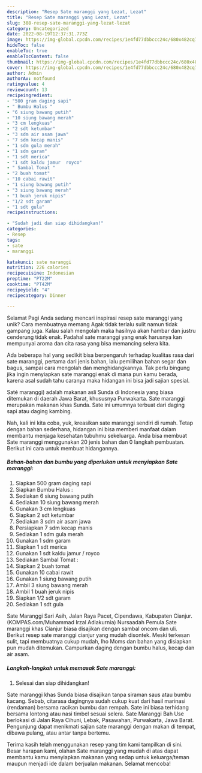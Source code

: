 ```yaml
---
description: "Resep Sate maranggi yang Lezat, Lezat"
title: "Resep Sate maranggi yang Lezat, Lezat"
slug: 308-resep-sate-maranggi-yang-lezat-lezat
category: Uncategorized
date: 2022-08-19T12:37:31.773Z
image: https://img-global.cpcdn.com/recipes/1e4fd77dbbccc24c/680x482cq70/sate-maranggi-foto-resep-utama.jpg
hideToc: false
enableToc: true
enableTocContent: false
thumbnail: https://img-global.cpcdn.com/recipes/1e4fd77dbbccc24c/680x482cq70/sate-maranggi-foto-resep-utama.jpg
cover: https://img-global.cpcdn.com/recipes/1e4fd77dbbccc24c/680x482cq70/sate-maranggi-foto-resep-utama.jpg
author: Admin
authorAv: notfound
ratingvalue: 4
reviewcount: 13
recipeingredient:
- "500 gram daging sapi"
- " Bumbu Halus "
- "6 siung bawang putih"
- "10 siung bawang merah"
- "3 cm lengkuas"
- "2 sdt ketumbar"
- "3 sdm air asam jawa"
- "7 sdm kecap manis"
- "1 sdm gula merah"
- "1 sdm garam"
- "1 sdt merica"
- "1 sdt kaldu jamur  royco"
- " Sambal Tomat "
- "2 buah tomat"
- "10 cabai rawit"
- "1 siung bawang putih"
- "3 siung bawang merah"
- "1 buah jeruk nipis"
- "1/2 sdt garam"
- "1 sdt gula"
recipeinstructions:

- "Sudah jadi dan siap dihidangkan!"
categories:
- Resep
tags:
- sate
- maranggi

katakunci: sate maranggi 
nutrition: 226 calories
recipecuisine: Indonesian
preptime: "PT22M"
cooktime: "PT42M"
recipeyield: "4"
recipecategory: Dinner

---
```



Selamat Pagi Anda sedang mencari inspirasi resep sate maranggi yang unik? Cara membuatnya memang Agak tidak terlalu sulit namun tidak gampang juga. Kalau salah mengolah maka hasilnya akan hambar dan justru cenderung tidak enak. Padahal sate maranggi yang enak harusnya kan mempunyai aroma dan cita rasa yang bisa memancing selera kita.


Ada beberapa hal yang sedikit bisa berpengaruh terhadap kualitas rasa dari sate maranggi, pertama dari jenis bahan, lalu pemilihan bahan segar dan bagus, sampai cara mengolah dan menghidangkannya. Tak perlu bingung jika ingin menyiapkan sate maranggi enak di mana pun kamu berada, karena asal sudah tahu caranya maka hidangan ini bisa jadi sajian spesial.

Saté maranggi) adalah makanan asli Sunda di Indonesia yang biasa ditemukan di daerah Jawa Barat, khususnya Purwakarta. Sate maranggi merupakan makanan khas Sunda. Sate ini umumnya terbuat dari daging sapi atau daging kambing.


Nah, kali ini kita coba, yuk, kreasikan sate maranggi sendiri di rumah. Tetap dengan bahan sederhana, hidangan ini bisa memberi manfaat dalam membantu menjaga kesehatan tubuhmu sekeluarga. Anda bisa membuat Sate maranggi menggunakan 20 jenis bahan dan 0 langkah pembuatan. Berikut ini cara untuk membuat hidangannya.

<!--inarticleads1-->

##### Bahan-bahan dan bumbu yang diperlukan untuk menyiapkan Sate maranggi:

1. Siapkan 500 gram daging sapi
1. Siapkan  Bumbu Halus :
1. Sediakan 6 siung bawang putih
1. Sediakan 10 siung bawang merah
1. Gunakan 3 cm lengkuas
1. Siapkan 2 sdt ketumbar
1. Sediakan 3 sdm air asam jawa
1. Persiapkan 7 sdm kecap manis
1. Sediakan 1 sdm gula merah
1. Gunakan 1 sdm garam
1. Siapkan 1 sdt merica
1. Gunakan 1 sdt kaldu jamur / royco
1. Sediakan  Sambal Tomat :
1. Siapkan 2 buah tomat
1. Gunakan 10 cabai rawit
1. Gunakan 1 siung bawang putih
1. Ambil 3 siung bawang merah
1. Ambil 1 buah jeruk nipis
1. Siapkan 1/2 sdt garam
1. Sediakan 1 sdt gula


Sate Maranggi Sari Asih, Jalan Raya Pacet, Cipendawa, Kabupaten Cianjur. (KOMPAS.com/Muhammad Irzal Adiakurnia) Nursaadah Pemula Sate maranggi khas Cianjur biasa disajikan dengan sambal oncom dan uli. Berikut resep sate maranggi cianjur yang mudah disontek. Meski terkesan sulit, tapi membuatnya cukup mudah, lho Moms dan bahan yang disiapkan pun mudah ditemukan. Campurkan daging dengan bumbu halus, kecap dan air asam. 

<!--inarticleads2-->

##### Langkah-langkah untuk memasak Sate maranggi:


1. Selesai dan siap dihidangkan!

Sate maranggi khas Sunda biasa disajikan tanpa siraman saus atau bumbu kacang. Sebab, citarasa dagingnya sudah cukup kuat dari hasil marinasi (rendaman) bersama racikan bumbu dan rempah. Sate ini biasa terhidang bersama lontong atau nasi timbel sesuai selera. Sate Maranggi Bah Use berlokasi di Jalan Raya Cihuni, Lebak, Pasawahan, Purwakarta, Jawa Barat. Pengunjung dapat menikmati sajian sate maranggi dengan makan di tempat, dibawa pulang, atau antar tanpa bertemu. 

Terima kasih telah menggunakan resep yang tim kami tampilkan di sini. Besar harapan kami, olahan Sate maranggi yang mudah di atas dapat membantu kamu menyiapkan makanan yang sedap untuk keluarga/teman maupun menjadi ide dalam berjualan makanan. Selamat mencoba!
